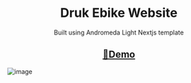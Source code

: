<h1 align=center>Druk Ebike Website</h1>
<p align=center>Built using Andromeda Light Nextjs template</p>
<h2 align="center"> <a target="_blank" href="https://druk-ebike.vercel.app/" rel="nofollow">👀Demo</a>
</h2>

![image](https://github.com/user-attachments/assets/bca61547-fcd0-4506-ab63-6ccc32b4487c)
